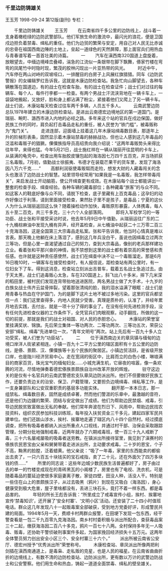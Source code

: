 ### 千里边防铸雄关
王玉芳
1998-09-24
第12版(副刊)
专栏：

　　千里边防铸雄关
　　王玉芳
　　在云南省四千多公里的边防线上，战斗着一支身着橄榄绿的边防武警部队。他们军旅生命的激流中，最闪光的浪花，便是卫国戍边担负着禁毒、缉私的重任。他们为边贸的繁荣与安定，用自己对人民无比赤诚的忠骨在祖国西南边陲的土地上，垒起一道绿色的天然屏障，那上面官兵们用热血与青春谱写着一首首壮美的诗篇。
　　一
　　汽车在滇西南320国道上盘旋着，放眼望去，中缅边境峰峦叠嶂，湍急的江流似一条银带在脚下飘舞，傣家竹楼在弯弯的凤尾竹中时隐时现，繁茂的胶林闪现出一片亚热带的风光。
　　时近中午，汽车停在两山对峙的双坡哑口，一排醒目的白房子上风展红旗猎猎。同车《边防武警报》的女编辑罗红告诉我，这就是木康边防检查站。我急忙向山脚望去，各种车辆散落在国道边，有的战士在检查车胎，有的战士在检查证件；战士们对过往的每辆车、每个人、每件行李都一一检查。有两个男战士汗流浃背地在一辆卡车上，一袋袋地搬起，又放好，脸和身上都沾满了粉尘，紧接着他们又爬上了另一辆卡车。战士们说，木康站每天检查过往车两千多辆，人员五千多人。
　　云南武警边防总队1978年建立的木康边防检查站，是进出云南德宏边境地区的第一道国门。是瑞丽、畹町、潞西市进入内地的必经之路。多年来这个站的官兵在戍边保国，做好民族工作的同时，肩负起打击毒品走私的重任，被人民誉为“铁门槛”，被毒贩称为“鬼门关”。
　　走进连部，迎面墙上挂着这几年木康站缉毒数目表，那逐年上升的阶梯形表条，固然显示着木康站禁毒的赫赫战功，但也让人感到这几年毒品的泛滥和毒贩子的猖獗。傈僳族指导员高绍贵向我介绍说：“这两年毒贩势头来得比往年早，来得也猛。今年5月21日，战士施红祥在一辆从瑞丽开往昆明的卡车上，从装满的龟壳中，检查出用车胎胶皮镶包起的海洛因七万四千五百克，并当场抓获三名毒贩。7月初，值勤战士徐振夷、韦德才在装载芒果干的货车里，发现了海洛因八万六千克……”
　　高额利润驱使毒贩铤而走险，想发大财的人藏毒闯关的念头也激活了边防战士的智慧。站里领导经常用“如果我是一名毒贩，我怎样带毒闯关”，来启发战士开动脑筋，使公开缉查更有成效。在木康站每个战士都能讲出一整套的检查手段、缉查经验。各种车辆的藏毒部位；各种藏毒“旅客”的与众不同。如这客人的鞋底好像与众不同，请脱下检查，底子里藏有上百克毒品；这孕妇的动作好像过于利落，请到里面接受检查，果然肚子里不是孩子，是毒品；宁夏的这伙人为什么从瑞丽返回这么快？随着操检动作加快，毒贩原形暴露，人体携毒，每人五十至二百克，共三千多克，三十六个人全部落网。
　　即将入军校学习的一等功臣、战士张和平接受采访时说，他去年5月9日中午值勤，从瑞丽运往广东的二十九桶棕麻油中发现九桶有异声，经开盖检查，从七桶油中起获二十三万零二百三十克海洛因，这是全国第三大宗毒品走私案。张和平告诉我，他当时心情真是难以言表。那天晚上他躺在床上落泪了，感到这几年兵没白干，虽说也因缉毒立过两次三等功，但是心里一直渴望通过自己的努力，查到大宗毒品，像别的老兵那样建功立业。看着张和平那兴奋的神情，我不禁想到这里的战士都有着崇高的荣誉感和责任感。也许就是这种责任感使然，战士们在缉查中决不让一个毒贩溜走。那是6月16日晚10时，一辆客车在接受检查时，有人报信说，距检查站有两公里时，有一位妇女下了车。得到这消息，检查站立刻派出吉普车，载着五名战士急追过去。由于天太黑，战士们追毒贩心太急，车在320国道上，斜飞出八十多米，摔下几米深的稻田里，被村民们发现连背带抬地送进医院，两名男战士做了大手术，十九岁的白族女战士伟齐云盆骨摔裂，望着那张清纯的脸，我的泪水溢满了眼眶：战士们是用青春与热血在守护国门，为的是脚下这片土地不被过多地污染。这里的官兵都坚信一点：我们这里查得多，内地人民就少受害。真理是质朴的，认准了，并经年累月地去实践，去付出，就是一项十分了得的事业了。在没有任何先进检测手段，没有任何先进检查仪器的工作条件下，全凭官兵们肉眼观察，动手翻找，所做的这一切的前提，那就是我们的战士对祖国、对人民的赤胆忠心。
　　木康站的荣誉室里挂满奖状、锦旗。先后荣立集体一等功两次、二等功两次、三等功五次，荣获公安部“缉私、缉毒”先进单位一次，“青年文明号”两次。站上先后有一百九十多人立功受奖，被人们誉为“功臣站”。
　　二
　　位于滇西南边关的章凤镇与缅甸的边境口岸洋人街紧紧相连。小镇一百九十二平方公里的辖区面积有十五公里的边防线，是傣、景颇、汉、傈僳族等十五个民族的聚居区。小镇边贸活跃，是省级开放口岸，也是陇川经济贸易中心。走在宽阔的街区中，比肩而立的白色小楼，琳琅满目的商家百货，珠光宝气的缅甸妇女……小城充满生机，它昼夜的喧嚣，像一条欢腾的河流，尽情地弹奏着德宏傣族景颇族自治州改革开放的辉煌。
　　驻守这边关的是仅有十名官兵的云南武警德宏支队章凤边防派出所。他们不但要做好民族工作，还要负责边关的治安、保卫、户籍管理，又要担负边境缉毒、缉私等工作，是一支身兼部队和公安双重职责的基层多功能实体。
　　翻开那一本本日志，那一组禁私、缉毒数目表，固然是成绩卓著，然而他们警涯的乐章中，最激越的音符，还是他们为边疆的繁荣、团结与安定做出了成绩。他们为帮助边民禁烟、戒毒，引导边民脱贫致富做出无私的奉献。他们常年奔波在烈日下、风雨中，帮助边民找农技资料，组织农民参加科技训练班，每年投入扶贫资金三千多元，建起四家军民共建单位。他们还跋山涉水，挨村、挨寨地走遍了辖区内八十四个自然村。经过摸底调查，把所有吸毒者都纳入派出所重点人口视线，并通过村干部、治保会采取跟踪管理，分期分批地强制戒毒，近两年就办了六期戒毒班，使一百三十九人戒断了毒，三十六名屡戒屡吸的吸毒者送劳教。在镇派出所接待室里，我见到了滇赛村的傣族农民恩宝由父亲和舅舅带着走进派出所，主动要求戒毒。二十岁的恩宝，个子不高，黝黑的脸膛，泛着蜡黄。他父亲说：“吸了一年毒，家里的东西能卖的都偷出去卖了，一只六百五十块钱买的宝石戒指，卖了二十元，还在外面欠了四万多块钱的债……”
　　所里的同志说：这些年边城少数民族生活普遍都好了，房子由过去的单一的竹楼变成现在的青砖黑瓦的小阁楼了，房里也有了电视、洗衣机，可是随着毒品的蔓延迫使很多家庭妻离子散，家徒四壁，田没人种，活没人干。特别是一些住在山上的景颇族汉子，从过去吸黑（鸦片）到现在又吸白（海洛因），身心健康受到极大危害，屋子里啥都没有，丢进三块石头，竟打不着一样东西。都是毒品害的。
　　年轻的所长王彪告诉我：“所里成立了戒毒宣传小组，挨村、挨寨地宣传‘禁毒知识’，还开展了‘安全村寨’、‘文明小区’活动。还安装了二十四小时值班电话。群众这几年发现八十一起贩毒案全部破获，受到地方党委好评，形成警民共建的局面。1994年5月一天，费顺卡村两群众报警，在田埂下发现一包东西，经干警查看是一包二千九百零九克海洛因。南乡村村委积极与派出所配合，查获毒品案三十二起，缴获海洛因二百八十多克，鸦片一百七十八两。全村保持多年无一人吸毒、贩毒，还协助干警侦破刑事案件多起，为国家挽回经济损失十五万元。这两年全体警员努力创出安全小区三个、安全村寨三十六个。”
　　派出所被云南省公安厅、德宏州授予“优秀派出所”荣誉称号。
　　木康检查站、章凤派出所像两把利剑插在滇西南通道上，是毒枭、走私贩的克星，也是人民的福星。在云南省曲曲折折的边境线上，有数不清的边防检查站、边防派出所，更有数以万计的武警边防战士和公安警察。他们用生命和热血，铸起一道道全面禁毒、缉私的壁垒雄关。

